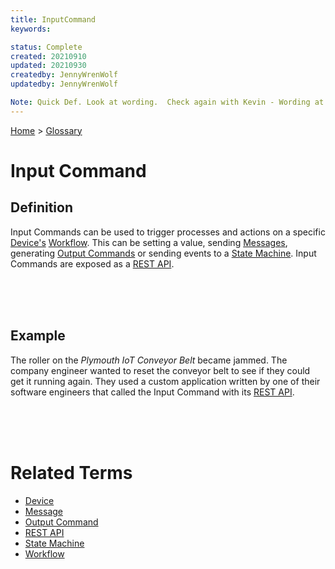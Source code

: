 ```yaml
---
title: InputCommand
keywords: 

status: Complete
created: 20210910
updated: 20210930
createdby: JennyWrenWolf
updatedby: JennyWrenWolf

Note: Quick Def. Look at wording.  Check again with Kevin - Wording at end of example - 9/24 Links in example  I think we need to relook at this.
---
```

[Home](../Index.md) > [Glossary](./Index.md)

# Input Command
## Definition
Input Commands can be used to trigger processes and actions on a specific [Device's](./Device.md) [Workflow](./Workflow.md).  This can be setting a value, sending [Messages](./Message.md), generating [Output Commands](./OutputCommand.md) or sending events to a [State Machine](./StateMachine.md).  Input Commands are exposed as a [REST API](https://en.wikipedia.org/wiki/Representational_state_transfer).

<br>
<br>
<br>

## Example
The roller on the *Plymouth IoT Conveyor Belt* became jammed.  The company engineer wanted to reset the conveyor belt to see if they could get it running again.  They used a custom application written by one of their software engineers that called the Input Command with its [REST API](https://en.wikipedia.org/wiki/Representational_state_transfer).  

<br>
<br>
<br>

# Related Terms
- [Device](./Device.md) 
- [Message](./Message.md)
- [Output Command](./OutputCommand.md)
- [REST API](https://en.wikipedia.org/wiki/Representational_state_transfer)
- [State Machine](./StateMachine.md)
- [Workflow](./Workflow.md)
